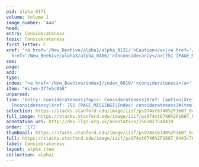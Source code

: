 ```yaml
---
pid: alpha_0171
volume: Volume 1
image_number: '444'
head: 
entry: Considerateness
topic: Considerateness
first_letter: C
xref: "<a href='/New_Beehive/alpha1/alpha_0131/'>Caution</a>|<a href='/New_Beehive/alpha1/alpha_0220/'>deliberation</a>|<a
  href='/New_Beehive/alpha3/alpha_0466/'>Inconsiderancy</a>|751 [PAGE_MISSING]"
see: 
page: 
add: 
type: 
index: "<a href='/New_Beehive/index1/index_0810/'>considerateness</a>"
item: "#item-37fe5c058"
unparsed: 
line: 'Entry: Considerateness|Topic: Considerateness|Xref: Caution|Xref: deliberation|Xref:
  Inconsiderancy|Xref: 751 [PAGE_MISSING]|Index: considerateness|#item-37fe5c058'
selection: https://stacks.stanford.edu/image/iiif/ps974xt6740%2F1607_0443/765,1761,3094,535/full/0/default.jpg
full_image: https://stacks.stanford.edu/image/iiif/ps974xt6740%2F1607_0443/full/full/0/default.jpg
annotation_uri: http://dev.llgc.org.uk/annotation/1563827540419
order: '171'
thumbnail: https://stacks.stanford.edu/image/iiif/ps974xt6740%2F1607_0443/full/100,/0/default.jpg
full: https://stacks.stanford.edu/image/iiif/ps974xt6740%2F1607_0443/765,1761,3094,535/full/0/default.jpg
label: Considerateness
layout: alpha_item
collection: alpha1
---
```

